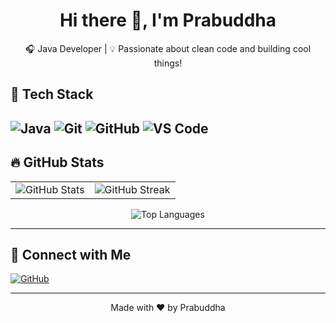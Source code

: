 <h1 align="center">Hi there 👋, I'm Prabuddha</h1>

<p align="center">
  🎧 Java Developer | 💡 Passionate about clean code and building cool things! <br>

</p

---

## 🔧 Tech Stack

![Java](https://img.shields.io/badge/Java-ED8B00?style=for-the-badge&logo=java&logoColor=white)
![Git](https://img.shields.io/badge/Git-F05032?style=for-the-badge&logo=git&logoColor=white)
![GitHub](https://img.shields.io/badge/GitHub-000?style=for-the-badge&logo=github&logoColor=white)
![VS Code](https://img.shields.io/badge/VS%20Code-007ACC?style=for-the-badge&logo=visual-studio-code&logoColor=white)
---

## 🔥 GitHub Stats

<table>
  <tr>
    <td>
      <img src="https://github-readme-stats.vercel.app/api?username=prabuddha34&show_icons=true&theme=radical" alt="GitHub Stats" />
    </td>
    <td>
      <img src="https://streak-stats.demolab.com?user=prabuddha34&theme=radical" alt="GitHub Streak" />
    </td>
  </tr>
</table>

<p align="center">
  <img src="https://github-readme-stats.vercel.app/api/top-langs/?username=prabuddha34&layout=compact&theme=radical" alt="Top Languages" />
</p>

---



## 🤝 Connect with Me

<p>
  <a href="https://github.com/prabuddha34">
    <img src="https://img.shields.io/badge/GitHub-prabuddha34-181717?style=for-the-badge&logo=github" alt="GitHub" />
  </a>
  <!-- Add other social links if you have them -->
</p>

---

<p align="center">
  Made with ❤️ by Prabuddha
</p>

